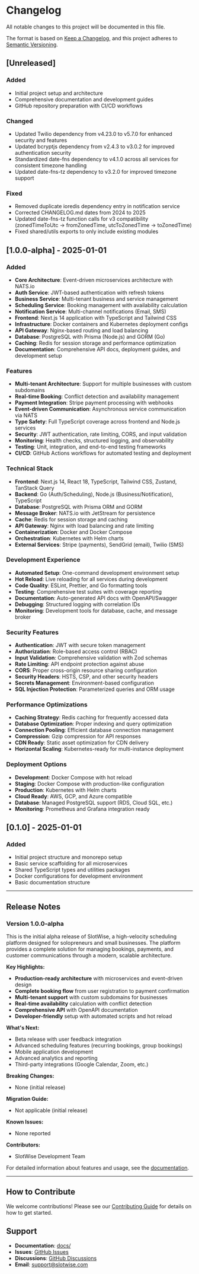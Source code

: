 # Changelog

All notable changes to this project will be documented in this file.

The format is based on [Keep a Changelog](https://keepachangelog.com/en/1.0.0/),
and this project adheres to
[Semantic Versioning](https://semver.org/spec/v2.0.0.html).

## [Unreleased]

### Added

- Initial project setup and architecture
- Comprehensive documentation and development guides
- GitHub repository preparation with CI/CD workflows

### Changed

- Updated Twilio dependency from v4.23.0 to v5.7.0 for enhanced security and
  features
- Updated bcryptjs dependency from v2.4.3 to v3.0.2 for improved authentication
  security
- Standardized date-fns dependency to v4.1.0 across all services for consistent
  timezone handling
- Updated date-fns-tz dependency to v3.2.0 for improved timezone support

### Fixed

- Removed duplicate ioredis dependency entry in notification service
- Corrected CHANGELOG.md dates from 2024 to 2025
- Updated date-fns-tz function calls for v3 compatibility (zonedTimeToUtc →
  fromZonedTime, utcToZonedTime → toZonedTime)
- Fixed shared/utils exports to only include existing modules

## [1.0.0-alpha] - 2025-01-01

### Added

- **Core Architecture**: Event-driven microservices architecture with NATS.io
- **Auth Service**: JWT-based authentication with refresh tokens
- **Business Service**: Multi-tenant business and service management
- **Scheduling Service**: Booking management with availability calculation
- **Notification Service**: Multi-channel notifications (Email, SMS)
- **Frontend**: Next.js 14 application with TypeScript and Tailwind CSS
- **Infrastructure**: Docker containers and Kubernetes deployment configs
- **API Gateway**: Nginx-based routing and load balancing
- **Database**: PostgreSQL with Prisma (Node.js) and GORM (Go)
- **Caching**: Redis for session storage and performance optimization
- **Documentation**: Comprehensive API docs, deployment guides, and development
  setup

### Features

- **Multi-tenant Architecture**: Support for multiple businesses with custom
  subdomains
- **Real-time Booking**: Conflict detection and availability management
- **Payment Integration**: Stripe payment processing with webhooks
- **Event-driven Communication**: Asynchronous service communication via NATS
- **Type Safety**: Full TypeScript coverage across frontend and Node.js services
- **Security**: JWT authentication, rate limiting, CORS, and input validation
- **Monitoring**: Health checks, structured logging, and observability
- **Testing**: Unit, integration, and end-to-end testing frameworks
- **CI/CD**: GitHub Actions workflows for automated testing and deployment

### Technical Stack

- **Frontend**: Next.js 14, React 18, TypeScript, Tailwind CSS, Zustand,
  TanStack Query
- **Backend**: Go (Auth/Scheduling), Node.js (Business/Notification), TypeScript
- **Database**: PostgreSQL with Prisma ORM and GORM
- **Message Broker**: NATS.io with JetStream for persistence
- **Cache**: Redis for session storage and caching
- **API Gateway**: Nginx with load balancing and rate limiting
- **Containerization**: Docker and Docker Compose
- **Orchestration**: Kubernetes with Helm charts
- **External Services**: Stripe (payments), SendGrid (email), Twilio (SMS)

### Development Experience

- **Automated Setup**: One-command development environment setup
- **Hot Reload**: Live reloading for all services during development
- **Code Quality**: ESLint, Prettier, and Go formatting tools
- **Testing**: Comprehensive test suites with coverage reporting
- **Documentation**: Auto-generated API docs with OpenAPI/Swagger
- **Debugging**: Structured logging with correlation IDs
- **Monitoring**: Development tools for database, cache, and message broker

### Security Features

- **Authentication**: JWT with secure token management
- **Authorization**: Role-based access control (RBAC)
- **Input Validation**: Comprehensive validation with Zod schemas
- **Rate Limiting**: API endpoint protection against abuse
- **CORS**: Proper cross-origin resource sharing configuration
- **Security Headers**: HSTS, CSP, and other security headers
- **Secrets Management**: Environment-based configuration
- **SQL Injection Protection**: Parameterized queries and ORM usage

### Performance Optimizations

- **Caching Strategy**: Redis caching for frequently accessed data
- **Database Optimization**: Proper indexing and query optimization
- **Connection Pooling**: Efficient database connection management
- **Compression**: Gzip compression for API responses
- **CDN Ready**: Static asset optimization for CDN delivery
- **Horizontal Scaling**: Kubernetes-ready for multi-instance deployment

### Deployment Options

- **Development**: Docker Compose with hot reload
- **Staging**: Docker Compose with production-like configuration
- **Production**: Kubernetes with Helm charts
- **Cloud Ready**: AWS, GCP, and Azure compatible
- **Database**: Managed PostgreSQL support (RDS, Cloud SQL, etc.)
- **Monitoring**: Prometheus and Grafana integration ready

## [0.1.0] - 2025-01-01

### Added

- Initial project structure and monorepo setup
- Basic service scaffolding for all microservices
- Shared TypeScript types and utilities packages
- Docker configurations for development environment
- Basic documentation structure

---

## Release Notes

### Version 1.0.0-alpha

This is the initial alpha release of SlotWise, a high-velocity scheduling
platform designed for solopreneurs and small businesses. The platform provides a
complete solution for managing bookings, payments, and customer communications
through a modern, scalable architecture.

**Key Highlights:**

- **Production-ready architecture** with microservices and event-driven design
- **Complete booking flow** from user registration to payment confirmation
- **Multi-tenant support** with custom subdomains for businesses
- **Real-time availability** calculation with conflict detection
- **Comprehensive API** with OpenAPI documentation
- **Developer-friendly** setup with automated scripts and hot reload

**What's Next:**

- Beta release with user feedback integration
- Advanced scheduling features (recurring bookings, group bookings)
- Mobile application development
- Advanced analytics and reporting
- Third-party integrations (Google Calendar, Zoom, etc.)

**Breaking Changes:**

- None (initial release)

**Migration Guide:**

- Not applicable (initial release)

**Known Issues:**

- None reported

**Contributors:**

- SlotWise Development Team

For detailed information about features and usage, see the
[documentation](docs/).

---

## How to Contribute

We welcome contributions! Please see our [Contributing Guide](CONTRIBUTING.md)
for details on how to get started.

## Support

- **Documentation**: [docs/](docs/)
- **Issues**: [GitHub Issues](https://github.com/your-org/slotwise/issues)
- **Discussions**:
  [GitHub Discussions](https://github.com/your-org/slotwise/discussions)
- **Email**: support@slotwise.com
